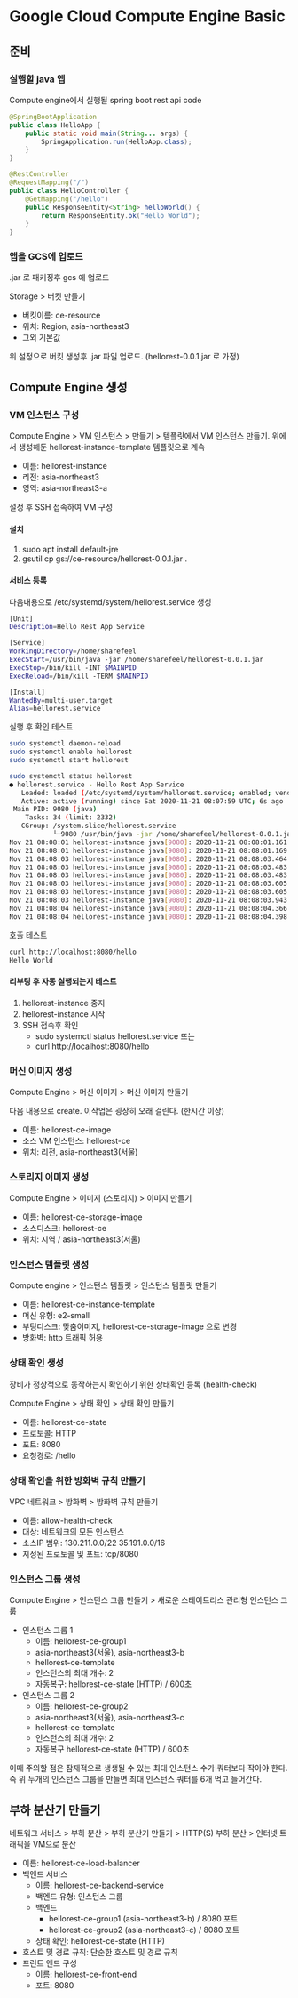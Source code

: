 # Google Cloud Compute Engine Basic

## 준비

### 실행할 java 앱

Compute engine에서 실행될 spring boot rest api code

```java
@SpringBootApplication
public class HelloApp {
    public static void main(String... args) {
        SpringApplication.run(HelloApp.class);
    }
}

@RestController
@RequestMapping("/")
public class HelloController {
    @GetMapping("/hello")
    public ResponseEntity<String> helloWorld() {
        return ResponseEntity.ok("Hello World");
    }
}
```

### 앱을 GCS에 업로드

.jar 로 패키징후 gcs 에 업로드

Storage > 버킷 만들기

- 버킷이름: ce-resource
- 위치: Region, asia-northeast3
- 그외 기본값

위 설정으로 버킷 생성후 .jar 파일 업로드. (hellorest-0.0.1.jar 로 가정)

## Compute Engine 생성

### VM 인스턴스 구성

Compute Engine > VM 인스턴스 > 만들기 > 템플릿에서 VM 인스턴스 만들기.
위에서 생성해둔 hellorest-instance-template 템플릿으로 계속

- 이름: hellorest-instance
- 리전: asia-northeast3
- 영역: asia-northeast3-a

설정 후 SSH 접속하여 VM 구성

#### 설치

1. sudo apt install default-jre
2. gsutil cp gs://ce-resource/hellorest-0.0.1.jar .

#### 서비스 등록

다음내용으로 /etc/systemd/system/hellorest.service 생성

```bash
[Unit]
Description=Hello Rest App Service

[Service]
WorkingDirectory=/home/sharefeel
ExecStart=/usr/bin/java -jar /home/sharefeel/hellorest-0.0.1.jar
ExecStop=/bin/kill -INT $MAINPID
ExecReload=/bin/kill -TERM $MAINPID

[Install]
WantedBy=multi-user.target
Alias=hellorest.service
```

실행 후 확인 테스트

```bash
sudo systemctl daemon-reload
sudo systemctl enable hellorest
sudo systemctl start hellorest
```

```bash
sudo systemctl status hellorest
● hellorest.service - Hello Rest App Service
   Loaded: loaded (/etc/systemd/system/hellorest.service; enabled; vendor preset: enabled)
   Active: active (running) since Sat 2020-11-21 08:07:59 UTC; 6s ago
 Main PID: 9080 (java)
    Tasks: 34 (limit: 2332)
   CGroup: /system.slice/hellorest.service
           └─9080 /usr/bin/java -jar /home/sharefeel/hellorest-0.0.1.jar
Nov 21 08:08:01 hellorest-instance java[9080]: 2020-11-21 08:08:01.161  INFO 9080 --- [           main] org.example.hellorest.HelloApp           : Starting Hel
Nov 21 08:08:01 hellorest-instance java[9080]: 2020-11-21 08:08:01.169  INFO 9080 --- [           main] org.example.hellorest.HelloApp           : No active pr
Nov 21 08:08:03 hellorest-instance java[9080]: 2020-11-21 08:08:03.464  INFO 9080 --- [           main] o.s.b.w.embedded.tomcat.TomcatWebServer  : Tomcat initi
Nov 21 08:08:03 hellorest-instance java[9080]: 2020-11-21 08:08:03.483  INFO 9080 --- [           main] o.apache.catalina.core.StandardService   : Starting ser
Nov 21 08:08:03 hellorest-instance java[9080]: 2020-11-21 08:08:03.483  INFO 9080 --- [           main] org.apache.catalina.core.StandardEngine  : Starting Ser
Nov 21 08:08:03 hellorest-instance java[9080]: 2020-11-21 08:08:03.605  INFO 9080 --- [           main] o.a.c.c.C.[Tomcat].[localhost].[/]       : Initializing
Nov 21 08:08:03 hellorest-instance java[9080]: 2020-11-21 08:08:03.605  INFO 9080 --- [           main] w.s.c.ServletWebServerApplicationContext : Root WebAppl
Nov 21 08:08:03 hellorest-instance java[9080]: 2020-11-21 08:08:03.943  INFO 9080 --- [           main] o.s.s.concurrent.ThreadPoolTaskExecutor  : Initializing
Nov 21 08:08:04 hellorest-instance java[9080]: 2020-11-21 08:08:04.366  INFO 9080 --- [           main] o.s.b.w.embedded.tomcat.TomcatWebServer  : Tomcat start
Nov 21 08:08:04 hellorest-instance java[9080]: 2020-11-21 08:08:04.398  INFO 9080 --- [           main] org.example.hellorest.HelloApp           : Started Hell
```

호출 테스트

```bash
curl http://localhost:8080/hello
Hello World
```

#### 리부팅 후 자동 실행되는지 테스트

1. hellorest-instance 중지
2. hellorest-instance 시작
3. SSH 접속후 확인
   - sudo systemctl status hellorest.service 또는
   - curl http://localhost:8080/hello

### 머신 이미지 생성

Compute Engine > 머신 이미지 > 머신 이미지 만들기

다음 내용으로 create. 이작업은 굉장히 오래 걸린다. (한시간 이상)

- 이름: hellorest-ce-image
- 소스 VM 인스턴스: hellorest-ce
- 위치: 리전, asia-northeast3(서울)

### 스토리지 이미지 생성

Compute Engine > 이미지 (스토리지) > 이미지 만들기

- 이름: hellorest-ce-storage-image
- 소스디스크: hellorest-ce
- 위치: 지역 / asia-northeast3(서울)

### 인스턴스 템플릿 생성

Compute engine > 인스턴스 템플릿 > 인스턴스 템플릿 만들기

- 이름: hellorest-ce-instance-template
- 머신 유형: e2-small
- 부팅디스크: 맞춤이미지, hellorest-ce-storage-image 으로 변경
- 방화벽: http 트래픽 허용

### 상태 확인 생성

장비가 정상적으로 동작하는지 확인하기 위한 상태확인 등록 (health-check)

Compute Engine > 상태 확인 > 상태 확인 만들기

- 이름: hellorest-ce-state
- 프로토콜: HTTP
- 포트: 8080
- 요청경로: /hello

### 상태 확인을 위한 방화벽 규칙 만들기

VPC 네트워크 > 방화벽 > 방화벽 규칙 만들기

- 이름: allow-health-check
- 대상: 네트워크의 모든 인스턴스
- 소스IP 범위: 130.211.0.0/22 35.191.0.0/16
- 지정된 프로토콜 및 포트: tcp/8080

### 인스턴스 그룹 생성

Compute Engine > 인스턴스 그룹 만들기 > 새로운 스테이트리스 관리형 인스턴스 그룹

- 인스턴스 그룹 1
  - 이름: hellorest-ce-group1
  - asia-northeast3(서울), asia-northeast3-b
  - hellorest-ce-template
  - 인스턴스의 최대 개수: 2
  - 자동복구: hellorest-ce-state (HTTP) / 600초
- 인스턴스 그룹 2
  - 이름: hellorest-ce-group2
  - asia-northeast3(서울), asia-northeast3-c
  - hellorest-ce-template
  - 인스턴스의 최대 개수: 2
  - 자동복구 hellorest-ce-state (HTTP) / 600초

이때 주의할 점은 잠재적으로 생생될 수 있는 최대 인스턴스 수가 쿼터보다 작아야 한다. 즉 위 두개의 인스턴스 그룹을 만들면 최대 인스턴스 쿼터를 6개 먹고 들어간다.

## 부하 분산기 만들기

네트워크 서비스 > 부하 분산 > 부하 분산기 만들기 > HTTP(S) 부하 분산 > 인터넷 트래픽을 VM으로 분산

- 이름: hellorest-ce-load-balancer
- 백엔드 서비스
  - 이름: hellorest-ce-backend-service
  - 백엔드 유형: 인스턴스 그룹
  - 백엔드
    - hellorest-ce-group1 (asia-northeast3-b) / 8080 포트
    - hellorest-ce-group2 (asia-northeast3-c) / 8080 포트
  - 상태 확인: hellorest-ce-state (HTTP)
- 호스트 및 경로 규칙: 단순한 호스트 및 경로 규칙
- 프런트 엔드 구성
  - 이름: hellorest-ce-front-end
  - 포트: 8080

